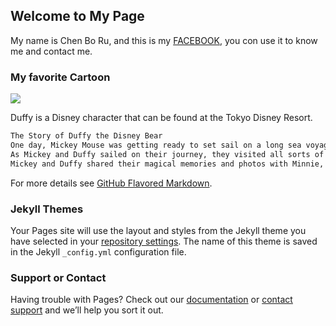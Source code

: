 ## Welcome to My Page

My name is Chen Bo Ru, and this is my [FACEBOOK](https://www.facebook.com/profile.php?id=100002423137490&ref=bookmarks), you con use it to know me and contact me.

### My favorite Cartoon
<img src="https://secure.parksandresorts.wdpromedia.com/media/disneyparks/blog/wp-content/uploads/2010/09/db309309LARGE.jpg">
<p></p>

Duffy is a Disney character that can be found at the Tokyo Disney Resort.

```markdown
The Story of Duffy the Disney Bear
One day, Mickey Mouse was getting ready to set sail on a long sea voyage. Minnie Mouse made him a special teddy bear to take with him so he would never be lonely. Minnie presented her hand sewn bear to Mickey in a duffel bag. Mickey loved the bear and named him Duffy.
As Mickey and Duffy sailed on their journey, they visited all sorts of exciting places and made new friends along the way. At the end of their travels, they sailed back home for a wonderful reunion with Minnie.
Mickey and Duffy shared their magical memories and photos with Minnie, who was thrilled that Duffy was such a great friend and companion for Mickey.
```

For more details see [GitHub Flavored Markdown](https://guides.github.com/features/mastering-markdown/).

### Jekyll Themes

Your Pages site will use the layout and styles from the Jekyll theme you have selected in your [repository settings](https://github.com/Chenboru0508/Chenboru0508/settings). The name of this theme is saved in the Jekyll `_config.yml` configuration file.

### Support or Contact

Having trouble with Pages? Check out our [documentation](https://help.github.com/categories/github-pages-basics/) or [contact support](https://github.com/contact) and we’ll help you sort it out.
